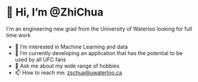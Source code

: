 # 👋 Hi, I’m @ZhiChua

I'm an engineering new grad from the University of Waterloo looking for full time work

- 👀 I’m interested in Machine Learning and data
- 🌱 I’m currently developing an application that has the potential to be used by all UFC fans
- 💬 Ask me about my wide range of hobbies
- 📫 How to reach me: zschua@uwaterloo.ca


<!---
ZhiChua/ZhiChua is a ✨ special ✨ repository because its `README.md` (this file) appears on your GitHub profile.
You can click the Preview link to take a look at your changes.
--->
